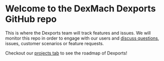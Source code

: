 # Welcome to the DexMach Dexports GitHub repo

This is where the Dexports team will track features and issues. We will monitor this repo in order to engage with our users and [discuss questions](https://github.com/dexmach/dexports/discussions), issues, customer scenarios or feature requests.

Checkout our [projects tab](https://github.com/dexmach/dexports/projects) to see the roadmap of Dexports!

